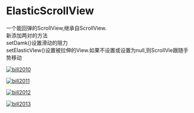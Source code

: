 ElasticScrollView
=================
一个能回弹的ScrollView,继承自ScrollView.<br>
新添加两对的方法<br/>
setDamk()设置滑动的阻力<br/>
setElasticVIew()设置被拉伸的View.如果不设置或设置为null,则ScrollVie跟随手势移动

[![bill2010](http://images.51cto.com/files/uploadimg/20100520/103747123.jpg)](http://developer.51cto.com/art/201005/200953.htm)

[![bill2011](http://images.51cto.com/files/uploadimg/20110510/205258441.jpg)](http://mobile.51cto.com/googleio-260983.htm)

[![bill2012](http://images.51cto.com/files/uploadimg/20120626/152200198.jpg)](http://mobile.51cto.com/hot-344448.htm)

[![bill2013](http://s1.51cto.com/wyfs01/M01/09/AA/wKioOVGUpFuxnxYDAACH-S-PC8U579.jpg)](http://mobile.51cto.com/news-394173.htm)